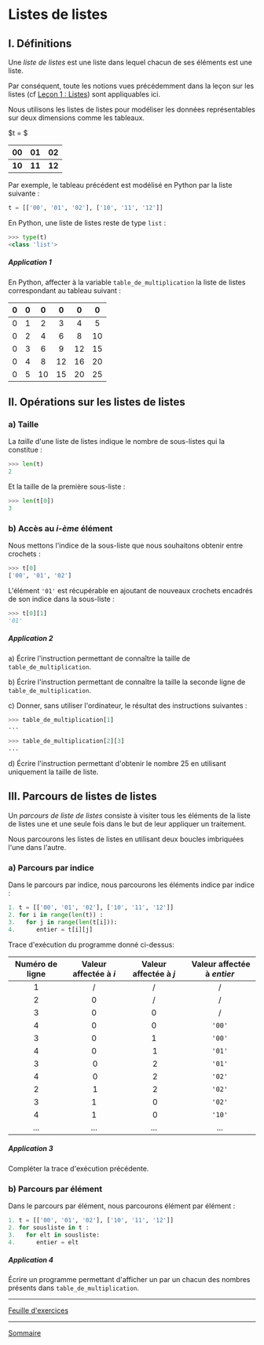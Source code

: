 # Listes de listes

## I. Définitions 

Une *liste de listes* est une liste dans lequel chacun de ses éléments est une liste.

Par conséquent, toute les notions vues précédemment dans la leçon sur les listes (cf [Leçon 1 : Listes](./Listes.md)) sont appliquables ici.

Nous utilisons les listes de listes pour modéliser les données représentables sur deux dimensions comme les tableaux.

$t = $

| 00 | 01 | 02 |
| :---: | :---: | :---: |
| **10** | **11** | **12** |

Par exemple, le tableau précédent est modélisé en Python par la liste suivante :

```python
t = [['00', '01', '02'], ['10', '11', '12']]
```

En Python, une liste de listes reste de type `list` :

```python
>>> type(t)
<class 'list'>
```

##### Application 1

En Python, affecter à la variable `table_de_multiplication` la liste de listes correspondant au tableau suivant :

| $0$ | $0$ | $0$ | $0$ | $0$ | $0$ |
| :---: | :---: | :---: | :---: | :---: | :---: |
| $0$ | $1$ | $2$ | $3$ | $4$ | $5$ |
| $0$ | $2$ | $4$ | $6$ | $8$ | $10$ |
| $0$ | $3$ | $6$ | $9$ | $12$ | $15$ |
| $0$ | $4$ | $8$ | $12$ | $16$ | $20$ |
| $0$ | $5$ | $10$ | $15$ | $20$ | $25$ |

## II. Opérations sur les listes de listes

### a) Taille

La *taille* d'une liste de listes indique le nombre de sous-listes qui la constitue :

```python
>>> len(t)
2
```

Et la taille de la première sous-liste :

```python
>>> len(t[0])
3
```

### b) Accès au *i-ème* élément

Nous mettons l'indice de la sous-liste que nous souhaitons obtenir entre crochets :

```python
>>> t[0]
['00', '01', '02']
```

L'élément `'01'` est récupérable en ajoutant de nouveaux crochets encadrés de son indice dans la sous-liste :

```python
>>> t[0][1]
'01'
```

##### Application 2

a) Écrire l'instruction permettant de connaître la taille de `table_de_multiplication`.

b) Écrire l'instruction permettant de connaître la taille la seconde ligne de `table_de_multiplication`.

c) Donner, sans utiliser l'ordinateur, le résultat des instructions suivantes :

```python
>>> table_de_multiplication[1]
...
```

```python
>>> table_de_multiplication[2][3]
...
```

d) Écrire l'instruction permettant d'obtenir le nombre $25$ en utilisant uniquement la taille de liste.

## III. Parcours de listes de listes

Un *parcours de liste de listes* consiste à visiter tous les éléments de la liste de listes une et une seule fois dans le but de leur appliquer un traitement.

Nous parcourons les listes de listes en utilisant deux boucles imbriquées l'une dans l'autre.

### a) Parcours par indice

Dans le parcours par indice, nous parcourons les éléments indice par indice :

```python
1. t = [['00', '01', '02'], ['10', '11', '12']]
2. for i in range(len(t)) :
3.   for j in range(len(t[i])):
4.      entier = t[i][j]
```

Trace d'exécution du programme donné ci-dessus:

| Numéro de ligne | Valeur affectée à $i$ | Valeur affectée à $j$ | Valeur affectée à $entier$ |
| :---: | :---: | :---: | :---: |
| $1$ | / | / | / |
| $2$ | $0$ | / | / |
| $3$ | $0$ | $0$ | / |
| $4$ | $0$ | $0$ | `'00'` |
| $3$ | $0$ | $1$ | `'00'` |
| $4$ | $0$ | $1$ | `'01'` |
| $3$ | $0$ | $2$ | `'01'` |
| $4$ | $0$ | $2$ | `'02'` |
| $2$ | $1$ | $2$ | `'02'` |
| $3$ | $1$ | $0$ | `'02'` |
| $4$ | $1$ | $0$ | `'10'` |
| ... | ... | ... | ... |

##### Application 3

Compléter la trace d'exécution précédente.

### b) Parcours par élément

Dans le parcours par élément, nous parcourons élément par élément :

```python
1. t = [['00', '01', '02'], ['10', '11', '12']]
2. for sousliste in t :
3.   for elt in sousliste:
4.      entier = elt
```

##### Application 4

Écrire un programme permettant d'afficher un par un chacun des nombres présents dans `table_de_multiplication`.

__________________

[Feuille d'exercices](./Exercices/Exercices_listes_de_listes.md)

__________________

[Sommaire](./../README.md)
